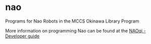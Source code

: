 # nao
Programs for Nao Robots in the MCCS Okinawa Library Program


More information on programming Nao can be found at the [NAOqi - Developer guide ](https://developer.softbankrobotics.com/nao-naoqi-2-1/naoqi-developer-guide/getting-started)
